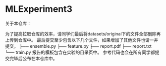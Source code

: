 # MLExperiment3
关于本仓库：

为了提高拉取仓库的效率，请同学们最后将datasets/original下的文件全部删除再上传到仓库中。
最后提交至少包含以下几个文件，如果增加了其他文件也请一并提交。
├── ensemble.py
├── feature.py
├── report.pdf
├── report.txt
└── train.py
报告的模板包含在实验的目录页中。
参考代码也会在所有同学都提交完毕后公布在本仓库中。
